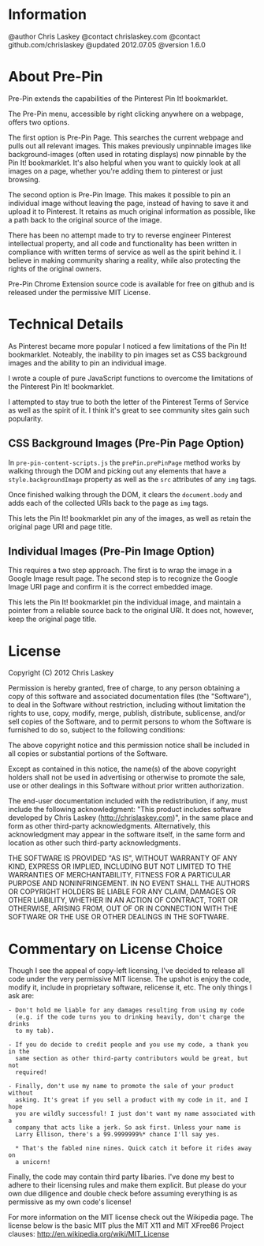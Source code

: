 Information
================================================================================

@author Chris Laskey
@contact chrislaskey.com
@contact github.com/chrislaskey
@updated 2012.07.05
@version 1.6.0

About Pre-Pin
================================================================================

Pre-Pin extends the capabilities of the Pinterest Pin It! bookmarklet.

The Pre-Pin menu, accessible by right clicking anywhere on a webpage, offers two options.

The first option is Pre-Pin Page. This searches the current webpage and pulls out all relevant images. This makes previously unpinnable images like background-images (often used in rotating displays) now pinnable by the Pin It! bookmarklet. It's also helpful when you want to quickly look at all images on a page, whether you're adding them to pinterest or just browsing.

The second option is Pre-Pin Image. This makes it possible to pin an individual image without leaving the page, instead of having to save it and upload it to Pinterest. It retains as much original information as possible, like a path back to the original source of the image.

There has been no attempt made to try to reverse engineer Pinterest intellectual property, and all code and functionality has been written in compliance with written terms of service as well as the spirit behind it. I believe in making community sharing a reality, while also protecting the rights of the original owners.

Pre-Pin Chrome Extension source code is available for free on github and is released under the permissive MIT License.

Technical Details
================================================================================

As Pinterest became more popular I noticed a few limitations of the Pin It!
bookmarklet. Noteably, the inability to pin images set as CSS background images
and the ability to pin an individual image.

I wrote a couple of pure JavaScript functions to overcome the limitations of
the Pinterest Pin It! bookmarklet.

I attempted to stay true to both the letter of the Pinterest Terms of Service
as well as the spirit of it. I think it's great to see community sites gain
such popularity.

CSS Background Images (Pre-Pin Page Option)
-------------------------------------------

In ```pre-pin-content-scripts.js``` the ```prePin.prePinPage``` method works by
walking through the DOM and picking out any elements that have a
```style.backgroundImage``` property as well as the ```src``` attributes of
any ```img``` tags.

Once finished walking through the DOM, it clears the ```document.body``` and
adds each of the collected URIs back to the page as ```img``` tags.

This lets the Pin It! bookmarklet pin any of the images, as well as retain the
original page URI and page title.

Individual Images (Pre-Pin Image Option)
----------------------------------------

This requires a two step approach. The first is to wrap the image in a Google
Image result page. The second step is to recognize the Google Image URI page
and confirm it is the correct embedded image.

This lets the Pin It! bookmarklet pin the individual image, and maintain a
pointer from a reliable source back to the original URI. It does not,
however, keep the original page title.

License
================================================================================

Copyright (C) 2012 Chris Laskey

Permission is hereby granted, free of charge, to any person obtaining a copy of
this software and associated documentation files (the "Software"), to deal in
the Software without restriction, including without limitation the rights to
use, copy, modify, merge, publish, distribute, sublicense, and/or sell copies
of the Software, and to permit persons to whom the Software is furnished to do
so, subject to the following conditions:

The above copyright notice and this permission notice shall be included in all
copies or substantial portions of the Software.

Except as contained in this notice, the name(s) of the above copyright holders
shall not be used in advertising or otherwise to promote the sale, use or other
dealings in this Software without prior written authorization.

The end-user documentation included with the redistribution, if any, must include
the following acknowledgment: "This product includes software developed by
Chris Laskey (http://chrislaskey.com)", in the same place and form as other
third-party acknowledgments. Alternatively, this acknowledgment may appear in
the software itself, in the same form and location as other such third-party
acknowledgments.

THE SOFTWARE IS PROVIDED "AS IS", WITHOUT WARRANTY OF ANY KIND, EXPRESS OR
IMPLIED, INCLUDING BUT NOT LIMITED TO THE WARRANTIES OF MERCHANTABILITY,
FITNESS FOR A PARTICULAR PURPOSE AND NONINFRINGEMENT. IN NO EVENT SHALL THE
AUTHORS OR COPYRIGHT HOLDERS BE LIABLE FOR ANY CLAIM, DAMAGES OR OTHER
LIABILITY, WHETHER IN AN ACTION OF CONTRACT, TORT OR OTHERWISE, ARISING FROM,
OUT OF OR IN CONNECTION WITH THE SOFTWARE OR THE USE OR OTHER DEALINGS IN THE
SOFTWARE.

Commentary on License Choice
================================================================================

Though I see the appeal of copy-left licensing, I've decided to release all code
under the very permissive MIT license. The upshot is enjoy the code, modify it,
include in proprietary software, relicense it, etc. The only things I ask are:

	- Don't hold me liable for any damages resulting from using my code
	  (e.g. if the code turns you to drinking heavily, don't charge the drinks
	  to my tab).

	- If you do decide to credit people and you use my code, a thank you in the
	  same section as other third-party contributors would be great, but not
	  required!

	- Finally, don't use my name to promote the sale of your product without
	  asking. It's great if you sell a product with my code in it, and I hope
	  you are wildly successful! I just don't want my name associated with a
	  company that acts like a jerk. So ask first. Unless your name is
	  Larry Ellison, there's a 99.9999999%* chance I'll say yes.

	  * That's the fabled nine nines. Quick catch it before it rides away on
	  a unicorn!

Finally, the code may contain third party libaries. I've done my best to adhere
to their licensing rules and make them explicit. But please do your own due
diligence and double check before assuming everything is as permissive as
my own code's license!

For more information on the MIT license check out the Wikipedia page. The
license below is the basic MIT plus the MIT X11 and MIT XFree86 Project clauses:
http://en.wikipedia.org/wiki/MIT_License
